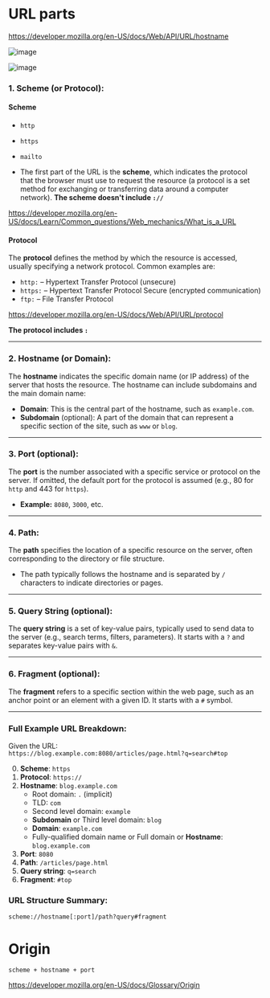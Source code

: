 # URL parts

https://developer.mozilla.org/en-US/docs/Web/API/URL/hostname

![image](https://github.com/user-attachments/assets/7ce6dffd-d37d-4de7-90c0-057d7f69e418)

![image](https://github.com/user-attachments/assets/05757a98-f246-4635-a300-d3a81a192f2c)

### 1. **Scheme (or Protocol)**:

#### Scheme
  - `http`
  - `https`
  - `mailto`

- The first part of the URL is the **scheme**, which indicates the protocol that the browser must use to request the resource (a protocol is a set method for exchanging or transferring data around a computer network).
**The scheme doesn't include `://`**

https://developer.mozilla.org/en-US/docs/Learn/Common_questions/Web_mechanics/What_is_a_URL

#### Protocol

The **protocol** defines the method by which the resource is accessed, usually specifying a network protocol. Common examples are:
   - `http:` – Hypertext Transfer Protocol (unsecure)
   - `https:` – Hypertext Transfer Protocol Secure (encrypted communication)
   - `ftp:` – File Transfer Protocol

https://developer.mozilla.org/en-US/docs/Web/API/URL/protocol

**The protocol includes `:`**

---

### 2. **Hostname** (or Domain):
   The **hostname** indicates the specific domain name (or IP address) of the server that hosts the resource. The hostname can include subdomains and the main domain name:
   - **Domain**: This is the central part of the hostname, such as `example.com`.
   - **Subdomain** (optional): A part of the domain that can represent a specific section of the site, such as `www` or `blog`. 
   
---

### 3. **Port** (optional):
   The **port** is the number associated with a specific service or protocol on the server. If omitted, the default port for the protocol is assumed (e.g., 80 for `http` and 443 for `https`).
   - **Example:** `8080`, `3000`, etc.

---

### 4. **Path**:
   The **path** specifies the location of a specific resource on the server, often corresponding to the directory or file structure.
   - The path typically follows the hostname and is separated by `/` characters to indicate directories or pages.

---

### 5. **Query String** (optional):
   The **query string** is a set of key-value pairs, typically used to send data to the server (e.g., search terms, filters, parameters). It starts with a `?` and separates key-value pairs with `&`.

---

### 6. **Fragment** (optional):
   The **fragment** refers to a specific section within the web page, such as an anchor point or an element with a given ID. It starts with a `#` symbol.

---

### Full Example URL Breakdown:

Given the URL:  
`https://blog.example.com:8080/articles/page.html?q=search#top`

0. **Scheme**: `https`
1. **Protocol**: `https://`
2. **Hostname**: `blog.example.com`
   - Root domain: `.` (implicit)
   - TLD: `com`
   - Second level domain: `example`
   - **Subdomain** or Third level domain: `blog`
   - **Domain**: `example.com`
   - Fully-qualified domain name or Full domain or **Hostname**: `blog.example.com`
4. **Port**: `8080`
5. **Path**: `/articles/page.html`
6. **Query string**: `q=search`
7. **Fragment**: `#top`

### URL Structure Summary:
```
scheme://hostname[:port]/path?query#fragment
```

# Origin

`scheme + hostname + port`

https://developer.mozilla.org/en-US/docs/Glossary/Origin
